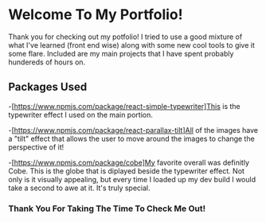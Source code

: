 # Welcome To My Portfolio!

Thank you for checking out my potfolio! I tried to use a good mixture of what I've learned (front end wise) along with some new cool tools to give it some flare. Included are my main projects that I have spent probably hundereds of hours on.

## Packages Used

-[https://www.npmjs.com/package/react-simple-typewriter]This is the typewriter effect I used on the main portion.

-[https://www.npmjs.com/package/react-parallax-tilt]All of the images have a "tilt" effect that allows the user to move around the images to change the perspective of it!

-[https://www.npmjs.com/package/cobe]My favorite overall was definitly Cobe. This is the globe that is diplayed beside the typewriter effect. Not only is it visually appealing, but every time I loaded up my dev build I would take a second to awe at it. It's truly special.

### Thank You For Taking The Time To Check Me Out!
